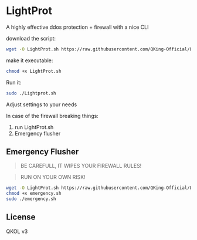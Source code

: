 # LightProt
A highly effective ddos protection + firewall with a nice CLI

download the script:
```bash
wget -O LightProt.sh https://raw.githubusercontent.com/QKing-Official/LightProt/refs/heads/main/LightProt.sh
```

make it executable:
```bash
chmod +x LightProt.sh
```

Run it:
```bash
sudo ./Lightprot.sh
```
Adjust settings to your needs

In case of the firewall breaking things:
1. run LightProt.sh
2. Emergency flusher

## Emergency Flusher
> BE CAREFULL, IT WIPES YOUR FIREWALL RULES!

> RUN ON YOUR OWN RISK!

```bash
wget -O LightProt.sh https://raw.githubusercontent.com/QKing-Official/LightProt/refs/heads/main/emergency.sh
chmod +x emergency.sh
sudo ./emergency.sh
```

## License

QKOL v3
